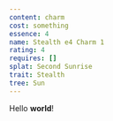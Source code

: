 ```yaml
---
content: charm
cost: something
essence: 4
name: Stealth e4 Charm 1
rating: 4
requires: []
splat: Second Sunrise
trait: Stealth
tree: Sun
---
```


Hello **world**!
